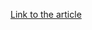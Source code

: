 [Link to the article](https://www.bleepingcomputer.com/news/security/trickbot-updates-its-vnc-module-for-high-value-targets/)
